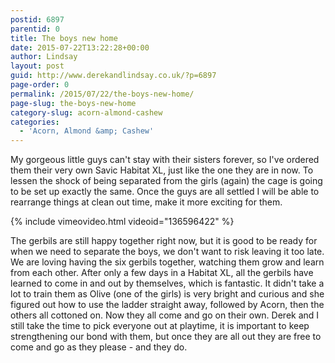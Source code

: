 ```yaml
---
postid: 6897
parentid: 0
title: The boys new home
date: 2015-07-22T13:22:28+00:00
author: Lindsay
layout: post
guid: http://www.derekandlindsay.co.uk/?p=6897
page-order: 0
permalink: /2015/07/22/the-boys-new-home/
page-slug: the-boys-new-home
category-slug: acorn-almond-cashew
categories:
  - 'Acorn, Almond &amp; Cashew'
---
```

My gorgeous little guys can't stay with their sisters forever, so I've ordered them their very own Savic Habitat XL, just like the one they are in now. To lessen the shock of being separated from the girls (again) the cage is going to be set up exactly the same. Once the guys are all settled I will be able to rearrange things at clean out time, make it more exciting for them.

{% include vimeovideo.html videoid="136596422" %}

The gerbils are still happy together right now, but it is good to be ready for when we need to separate the boys, we don't want to risk leaving it too late. We are loving having the six gerbils together, watching them grow and learn from each other. After only a few days in a Habitat XL, all the gerbils have learned to come in and out by themselves, which is fantastic. It didn't take a lot to train them as Olive (one of the girls) is very bright and curious and she figured out how to use the ladder straight away, followed by Acorn, then the others all cottoned on. Now they all come and go on their own. Derek and I still take the time to pick everyone out at playtime, it is important to keep strengthening our bond with them, but once they are all out they are free to come and go as they please - and they do.